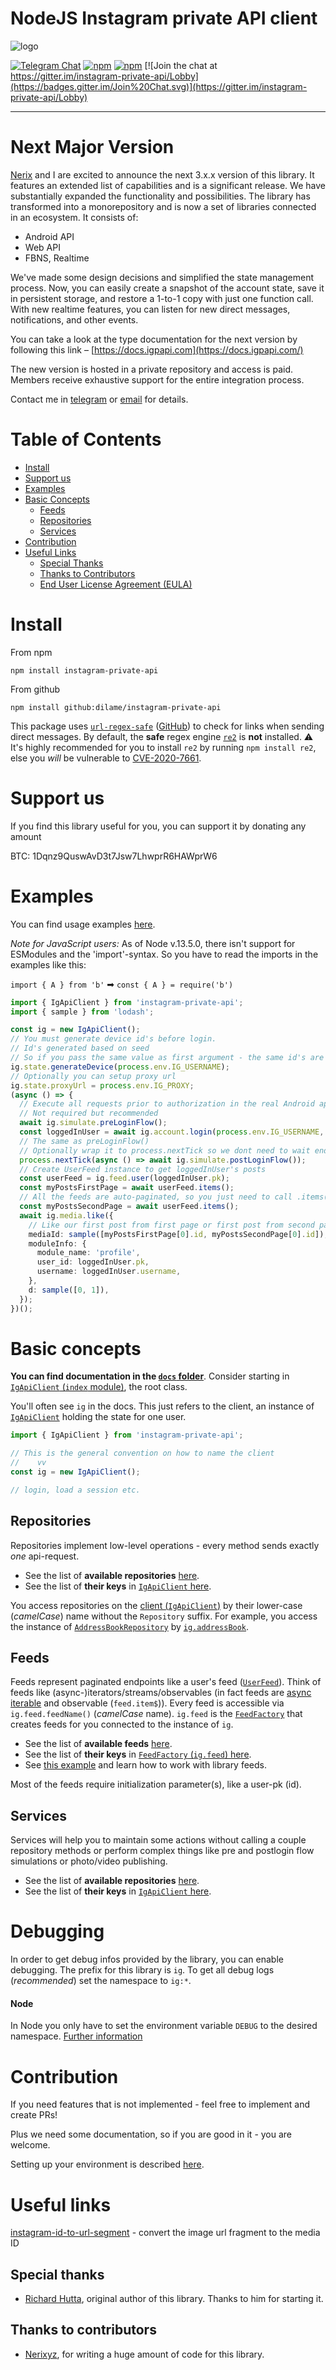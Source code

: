 # NodeJS Instagram private API client

![logo](https://cloud.githubusercontent.com/assets/1809268/15931032/2792427e-2e56-11e6-831e-ffab238cc4a2.png)

[![Telegram Chat](https://img.shields.io/badge/telegram-join%20chat-informational.svg)](https://t.me/igpapi)
[![npm](https://img.shields.io/npm/dm/instagram-private-api.svg?maxAge=600)](https://www.npmjs.com/package/instagram-private-api)
[![npm](https://img.shields.io/npm/l/instagram-private-api.svg?maxAge=600)](https://github.com/huttarichard/instagram-private-api/blob/master/LICENSE)
[![Join the chat at https://gitter.im/instagram-private-api/Lobby](https://badges.gitter.im/Join%20Chat.svg)](https://gitter.im/instagram-private-api/Lobby)

---

# Next Major Version

[Nerix](https://github.com/Nerixyz) and I are excited to announce the next 3.x.x version of this library.
It features an extended list of capabilities and is a significant release.
We have substantially expanded the functionality and possibilities.
The library has transformed into a monorepository and is now a set of libraries connected in an ecosystem.
It consists of:

- Android API
- Web API
- FBNS, Realtime

We've made some design decisions and simplified the state management process.
Now, you can easily create a snapshot of the account state, save it in persistent storage, and restore a 1-to-1 copy with just one function call.
With new realtime features, you can listen for new direct messages, notifications, and other events.

You can take a look at the type documentation for the next version by following this link – [https://docs.igpapi.com](https://docs.igpapi.com/)

The new version is hosted in a private repository and access is paid.
Members receive exhaustive support for the entire integration process.

Contact me in [telegram](https://t.me/bowzee) or [email](mailto:dilame.bowzee@gmail.com) for details.

# Table of Contents

- [Install](#install)
- [Support us](#support-us)
- [Examples](#examples)
- [Basic Concepts](#basic-concepts)
  - [Feeds](#feeds)
  - [Repositories](#repositories)
  - [Services](#services)
- [Contribution](#contribution)
- [Useful Links](#useful-links)
  - [Special Thanks](#special-thanks)
  - [Thanks to Contributors](#thanks-to-contributors)
  - [End User License Agreement (EULA)](#end-user-license-agreement-eula)

# Install

From npm

```
npm install instagram-private-api
```

From github

```
npm install github:dilame/instagram-private-api
```

This package uses [`url-regex-safe`](https://www.npmjs.com/package/url-regex-safe) ([GitHub](https://github.com/spamscanner/url-regex-safe)) to check for links when sending direct messages.
By default, the **safe** regex engine [`re2`](https://github.com/uhop/node-re2) is **not** installed.
⚠ It's highly recommended for you to install `re2` by running `npm install re2`, else you _will_ be vulnerable to [CVE-2020-7661](https://nvd.nist.gov/vuln/detail/CVE-2020-7661).

# Support us

If you find this library useful for you, you can support it by donating any amount

BTC: 1Dqnz9QuswAvD3t7Jsw7LhwprR6HAWprW6

# Examples

You can find usage examples [here](examples).

_Note for JavaScript users:_
As of Node v.13.5.0, there isn't support for ESModules and the 'import'-syntax.
So you have to read the imports in the examples like this:

`import { A } from 'b'` ➡ `const { A } = require('b')`

```typescript
import { IgApiClient } from 'instagram-private-api';
import { sample } from 'lodash';

const ig = new IgApiClient();
// You must generate device id's before login.
// Id's generated based on seed
// So if you pass the same value as first argument - the same id's are generated every time
ig.state.generateDevice(process.env.IG_USERNAME);
// Optionally you can setup proxy url
ig.state.proxyUrl = process.env.IG_PROXY;
(async () => {
  // Execute all requests prior to authorization in the real Android application
  // Not required but recommended
  await ig.simulate.preLoginFlow();
  const loggedInUser = await ig.account.login(process.env.IG_USERNAME, process.env.IG_PASSWORD);
  // The same as preLoginFlow()
  // Optionally wrap it to process.nextTick so we dont need to wait ending of this bunch of requests
  process.nextTick(async () => await ig.simulate.postLoginFlow());
  // Create UserFeed instance to get loggedInUser's posts
  const userFeed = ig.feed.user(loggedInUser.pk);
  const myPostsFirstPage = await userFeed.items();
  // All the feeds are auto-paginated, so you just need to call .items() sequentially to get next page
  const myPostsSecondPage = await userFeed.items();
  await ig.media.like({
    // Like our first post from first page or first post from second page randomly
    mediaId: sample([myPostsFirstPage[0].id, myPostsSecondPage[0].id]),
    moduleInfo: {
      module_name: 'profile',
      user_id: loggedInUser.pk,
      username: loggedInUser.username,
    },
    d: sample([0, 1]),
  });
})();
```

# Basic concepts

**You can find documentation in the [`docs` folder](docs)**.
Consider starting in [`IgApiClient` (`index` module)](docs/classes/index/IgApiClient.md), the root class.

You'll often see `ig` in the docs.
This just refers to the client, an instance of [`IgApiClient`](docs/classes/index/IgApiClient.md) holding the state for one user.

```typescript
import { IgApiClient } from 'instagram-private-api';

// This is the general convention on how to name the client
//    vv
const ig = new IgApiClient();

// login, load a session etc.
```

## Repositories

Repositories implement low-level operations - every method sends exactly _one_ api-request.

- See the list of **available repositories** [here](docs/modules/repositories.md).
- See the list of **their keys** in [`IgApiClient` here](docs/classes/index/IgApiClient.md).

You access repositories on the [client (`IgApiClient`)](docs/classes/index/IgApiClient.md) by their lower-case (_camelCase_) name without the `Repository` suffix.
For example, you access the instance of [`AddressBookRepository`](docs/classes/repositories/AddressBookRepository.md) by [`ig.addressBook`](docs/classes/index/IgApiClient.md#addressbook).

## Feeds

Feeds represent paginated endpoints like a user's feed ([`UserFeed`](docs/classes/index/FeedFactory.md#user)).
Think of feeds like (async-)iterators/streams/observables (in fact feeds are [async iterable](https://developer.mozilla.org/en-US/docs/Web/JavaScript/Reference/Statements/for-await...of) and observable (`feed.item$`)).
Every feed is accessible via `ig.feed.feedName()` (_camelCase_ name). `ig.feed` is the [`FeedFactory`](docs/classes/index/FeedFactory.md) that creates feeds for you connected to the instance of `ig`.

- See the list of **available feeds** [here](docs/modules/feeds.md).
- See the list of **their keys** in [`FeedFactory` (`ig.feed`) here](docs/classes/index/FeedFactory.md).
- See [this example](examples/account-followers.feed.example.ts) and learn how to work with library feeds.

Most of the feeds require initialization parameter(s), like a user-pk (id).

## Services

Services will help you to maintain some actions without calling a couple repository methods or perform complex things like pre and postlogin flow simulations or photo/video publishing.

- See the list of **available repositories** [here](docs/modules/services.md).
- See the list of **their keys** in [`IgApiClient` here](docs/classes/index/IgApiClient.md).

# Debugging

In order to get debug infos provided by the library, you can enable debugging.
The prefix for this library is `ig`.
To get all debug logs (_recommended_) set the namespace to `ig:*`.

#### Node

In Node you only have to set the environment variable `DEBUG` to the desired namespace.
[Further information](https://github.com/visionmedia/debug#environment-variables)

# Contribution

If you need features that is not implemented - feel free to implement and create PRs!

Plus we need some documentation, so if you are good in it - you are welcome.

Setting up your environment is described [here](CONTRIBUTING.md).

# Useful links

[instagram-id-to-url-segment](https://www.npmjs.com/package/instagram-id-to-url-segment) - convert the image url fragment to the media ID

## Special thanks

- [Richard Hutta](https://github.com/huttarichard), original author of this library. Thanks to him for starting it.

## Thanks to contributors

- [Nerixyz](https://github.com/Nerixyz), for writing a huge amount of code for this library.
